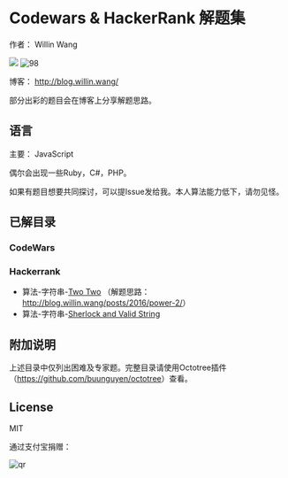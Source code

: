# Codewars & HackerRank 解题集

作者： Willin Wang

![](https://www.codewars.com/users/willin/badges/large)
![98](https://cloud.githubusercontent.com/assets/1890238/18192044/13685226-7103-11e6-9cb0-ba9ec049ab9e.png)

博客： <http://blog.willin.wang/>

部分出彩的题目会在博客上分享解题思路。

## 语言

主要： JavaScript

偶尔会出现一些Ruby，C#，PHP。

如果有题目想要共同探讨，可以提Issue发给我。本人算法能力低下，请勿见怪。

## 已解目录

### CodeWars

### Hackerrank

- 算法-字符串-[Two Two](./hackerrank/algorithms/strings/two-two.js) （解题思路：<http://blog.willin.wang/posts/2016/power-2/>）
- 算法-字符串-[Sherlock and Valid String](./hackerrank/algorithms/strings/sherlock-and-valid-string.js)

## 附加说明

上述目录中仅列出困难及专家题。完整目录请使用Octotree插件（<https://github.com/buunguyen/octotree>）查看。

<!--本项目使用[Prose](http://prose.io/)在线编写。-->

## License

MIT

通过支付宝捐赠：

![qr](https://cloud.githubusercontent.com/assets/1890238/15489630/fccbb9cc-2193-11e6-9fed-b93c59d6ef37.png)
